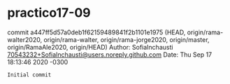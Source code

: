 # practico17-09
commit a447ff5d57a0deb1f62159489841f2b1101e1975 (HEAD, origin/rama-walter2020, origin/rama-walter, origin/rama-jorge2020, origin/master, origin/RamaAle2020, origin/HEAD)
Author: SofiaInchausti <70543232+SofiaInchausti@users.noreply.github.com>
Date:   Thu Sep 17 18:13:46 2020 -0300

    Initial commit
